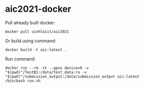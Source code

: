 # aic2021-docker

Pull already built docker:
```
docker pull vinhloiit/aic2021
```

Or build using command:
```
docker build -t aic:latest .
```

Run command:
```
docker run --rm -it --gpus device=0 -v "$(pwd)"/TestB1:/data/test_data:ro -v "$(pwd)"/submission_output:/data/submission_output aic:latest /bin/bash run.sh
```
